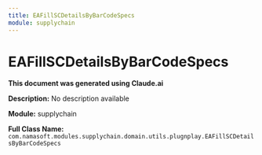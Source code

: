 ```yaml
---
title: EAFillSCDetailsByBarCodeSpecs
module: supplychain
---
```



<div class='entity-flows'>

# EAFillSCDetailsByBarCodeSpecs

**This document was generated using Claude.ai**

**Description:** No description available

**Module:** supplychain

**Full Class Name:** `com.namasoft.modules.supplychain.domain.utils.plugnplay.EAFillSCDetailsByBarCodeSpecs`


</div>

